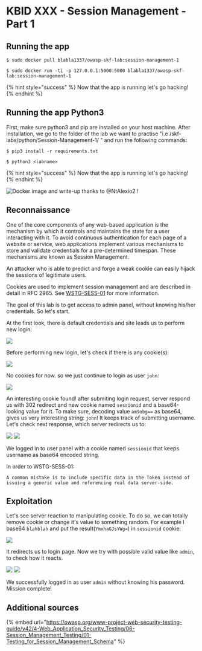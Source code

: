 # KBID XXX - Session Management - Part 1

## Running the app

```
$ sudo docker pull blabla1337/owasp-skf-lab:session-management-1
```

```
$ sudo docker run -ti -p 127.0.0.1:5000:5000 blabla1337/owasp-skf-lab:session-management-1
```

{% hint style="success" %}
Now that the app is running let's go hacking!
{% endhint %}

## Running the app Python3

First, make sure python3 and pip are installed on your host machine. After installation, we go to the folder of the lab we want to practise "i.e /skf-labs/python/Session-Management-1/ " and run the following commands:

```
$ pip3 install -r requirements.txt
```

```
$ python3 <labname>
```

{% hint style="success" %}
Now that the app is running let's go hacking!
{% endhint %}

![Docker image and write-up thanks to @NtAlexio2 !](https://avatars.githubusercontent.com/u/110637492?v=4&size=200)

## Reconnaissance

One of the core components of any web-based application is the mechanism by which it controls and maintains the state for a user interacting with it. To avoid continuous authentication for each page of a website or service, web applications implement various mechanisms to store and validate credentials for a pre-determined timespan. These mechanisms are known as Session Management.

An attacker who is able to predict and forge a weak cookie can easily hijack the sessions of legitimate users.

Cookies are used to implement session management and are described in detail in RFC 2965. See [WSTG-SESS-01](https://owasp.org/www-project-web-security-testing-guide/v42/4-Web_Application_Security_Testing/06-Session_Management_Testing/01-Testing_for_Session_Management_Schema) for more information.

The goal of this lab is to get access to admin panel, without knowing his/her credentials. So let's start.

At the first look, there is default credentials and site leads us to perform new login:

![](../../.gitbook/assets/session-management-1-1.png)

Before performing new login, let's check if there is any cookie(s):

![](../../.gitbook/assets/session-management-1-2.png)

No cookies for now. so we just continue to login as user `john`:

![](../../.gitbook/assets/session-management-1-3.png)

An interesting cookie found! after submiting login request, server respond us with 302 redirect and new cookie named `sessionid` and a base64-looking value for it. To make sure, decoding value `am9obg==` as base64, gives us very interesting string: `john`! It keeps track of submitting username. Let's check next response, which server redirects us to:

![](../../.gitbook/assets/session-management-1-5.png)
![](../../.gitbook/assets/session-management-1-4.png)

We logged in to user panel with a cookie named `sessionid` that keeps username as base64 encoded string.

In order to WSTG-SESS-01:
```
A common mistake is to include specific data in the Token instead of issuing a generic value and referencing real data server-side.
```

## Exploitation

Let's see server reaction to manipulating cookie. To do so, we can totally remove cookie or change it's value to something random. For example I base64 `blahblah` and put the result(`YmxhaGJsYWg=`) in `sessionid` cookie:

![](../../.gitbook/assets/session-management-1-6.png)

It redirects us to login page. Now we try with possible valid value like `admin`, to check how it reacts. 

![](../../.gitbook/assets/session-management-1-7.png)
![](../../.gitbook/assets/session-management-1-8.png)

We successfully logged in as user `admin` without knowing his password. Mission complete!

## Additional sources

{% embed url="https://owasp.org/www-project-web-security-testing-guide/v42/4-Web_Application_Security_Testing/06-Session_Management_Testing/01-Testing_for_Session_Management_Schema" %}
